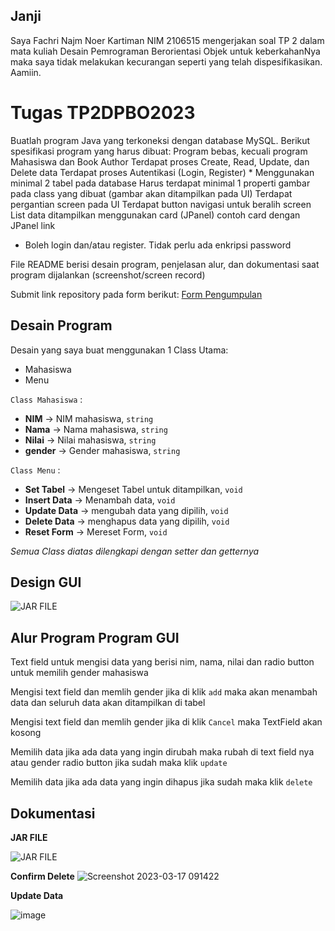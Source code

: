 ## Janji
Saya Fachri Najm Noer Kartiman NIM 2106515 mengerjakan soal TP 2
dalam mata kuliah Desain Pemrograman Berorientasi Objek untuk keberkahanNya
maka saya tidak melakukan kecurangan seperti yang telah dispesifikasikan.
Aamiin.

# Tugas TP2DPBO2023
Buatlah program Java yang terkoneksi dengan database MySQL. Berikut spesifikasi program yang harus dibuat:
Program bebas, kecuali program Mahasiswa dan Book Author
Terdapat proses Create, Read, Update, dan Delete data
Terdapat proses Autentikasi (Login, Register) *
Menggunakan minimal 2 tabel pada database
Harus terdapat minimal 1 properti gambar pada class yang dibuat (gambar akan ditampilkan pada UI)
Terdapat pergantian screen pada UI
Terdapat button navigasi untuk beralih screen
List data ditampilkan menggunakan card (JPanel)
contoh card dengan JPanel link
* Boleh login dan/atau register. Tidak perlu ada enkripsi password


File README berisi desain program, penjelasan alur, dan dokumentasi saat program dijalankan (screenshot/screen record)

Submit link repository pada form berikut: [Form Pengumpulan](https://forms.gle/rvb1hKxbQVuYNbhKA) 

## Desain Program
Desain yang saya buat menggunakan 1 Class Utama:
* Mahasiswa
* Menu

`Class Mahasiswa` :
* **NIM** -> NIM mahasiswa, `string`
* **Nama** -> Nama mahasiswa, `string`
* **Nilai** -> Nilai mahasiswa, `string`
* **gender** -> Gender mahasiswa, `string`

`Class Menu` :
* **Set Tabel** -> Mengeset Tabel untuk ditampilkan, `void`
* **Insert Data** -> Menambah data, `void`
* **Update Data** -> mengubah data yang dipilih, `void`
* **Delete Data** -> menghapus data yang dipilih, `void`
* **Reset Form** -> Mereset Form, `void`

_Semua Class diatas dilengkapi dengan setter dan getternya_

## Design GUI
![JAR FILE](design.png)


## Alur Program Program GUI

Text field untuk mengisi data yang berisi nim, nama, nilai dan radio button untuk memilih gender mahasiswa

Mengisi text field dan memlih gender jika di klik `add` maka akan menambah data dan seluruh data akan ditampilkan di tabel

Mengisi text field dan memlih gender jika di klik `Cancel` maka TextField akan kosong

Memilih data jika ada data yang ingin dirubah maka rubah di text field nya atau gender radio button jika sudah maka klik `update`

Memilih data jika ada data yang ingin dihapus jika sudah maka klik `delete`

## Dokumentasi
**JAR FILE**

![JAR FILE](jar-file.png)

**Confirm Delete**
![Screenshot 2023-03-17 091422](https://user-images.githubusercontent.com/92314386/225795247-c63588f5-dc34-4781-9fc3-ee32bde74b70.png)

**Update Data**

![image](https://user-images.githubusercontent.com/92314386/225795139-feaef12f-4d59-4941-a108-e91bc4f8921e.png)

